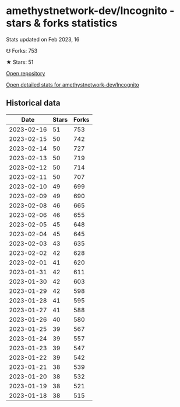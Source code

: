 # amethystnetwork-dev/Incognito - stars & forks statistics

Stats updated on Feb 2023, 16

☋ Forks: 753

★ Stars: 51

[Open repository](https://github.com/amethystnetwork-dev/Incognito)

[Open detailed stats for amethystnetwork-dev/Incognito](https://reviewgithub.com/rep/amethystnetwork-dev/Incognito)

## Historical data
| Date | Stars | Forks |
|------|-------|-------|
| 2023-02-16 | 51 | 753 | 
| 2023-02-15 | 50 | 742 | 
| 2023-02-14 | 50 | 727 | 
| 2023-02-13 | 50 | 719 | 
| 2023-02-12 | 50 | 714 | 
| 2023-02-11 | 50 | 707 | 
| 2023-02-10 | 49 | 699 | 
| 2023-02-09 | 49 | 690 | 
| 2023-02-08 | 46 | 665 | 
| 2023-02-06 | 46 | 655 | 
| 2023-02-05 | 45 | 648 | 
| 2023-02-04 | 45 | 645 | 
| 2023-02-03 | 43 | 635 | 
| 2023-02-02 | 42 | 628 | 
| 2023-02-01 | 41 | 620 | 
| 2023-01-31 | 42 | 611 | 
| 2023-01-30 | 42 | 603 | 
| 2023-01-29 | 42 | 598 | 
| 2023-01-28 | 41 | 595 | 
| 2023-01-27 | 41 | 588 | 
| 2023-01-26 | 40 | 580 | 
| 2023-01-25 | 39 | 567 | 
| 2023-01-24 | 39 | 557 | 
| 2023-01-23 | 39 | 547 | 
| 2023-01-22 | 39 | 542 | 
| 2023-01-21 | 38 | 539 | 
| 2023-01-20 | 38 | 532 | 
| 2023-01-19 | 38 | 521 | 
| 2023-01-18 | 38 | 515 | 

